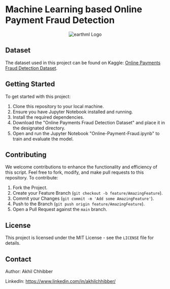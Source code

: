 # Machine Learning based Online Payment Fraud Detection
<p align="center">
  <img src="https://github.com/akhilchibber/Online-Payment-Fraud-Detection/blob/main/Online-Payment-Fraud.png?raw=true" alt="earthml Logo">
</p>

## Dataset
The dataset used in this project can be found on Kaggle: [Online Payments Fraud Detection Dataset](https://www.kaggle.com/datasets/rupakroy/online-payments-fraud-detection-dataset/data). 

## Getting Started
To get started with this project:

1. Clone this repository to your local machine.
2. Ensure you have Jupyter Notebook installed and running.
3. Install the required dependencies.
4. Download the "Online Payments Fraud Detection Dataset" and place it in the designated directory.
5. Open and run the Jupyter Notebook "Online-Payment-Fraud.ipynb" to train and evaluate the model.

## Contributing
We welcome contributions to enhance the functionality and efficiency of this script. Feel free to fork, modify, and make pull requests to this repository. To contribute:

1. Fork the Project.
2. Create your Feature Branch (`git checkout -b feature/AmazingFeature`).
3. Commit your Changes (`git commit -m 'Add some AmazingFeature'`).
4. Push to the Branch (`git push origin feature/AmazingFeature`).
5. Open a Pull Request against the `main` branch.

## License

This project is licensed under the MIT License - see the `LICENSE` file for details.

## Contact

Author: Akhil Chhibber

LinkedIn: https://www.linkedin.com/in/akhilchhibber/
